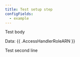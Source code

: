 ```yaml
---
title: Test setup step
configFields:
  - example
---
```


Test body

Data: {{ .AccessHandlerRoleARN }}

Test second line
